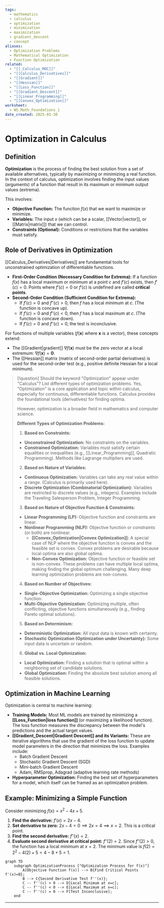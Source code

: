 ```yaml
---
tags:
  - mathematics
  - calculus
  - optimization
  - minimization
  - maximization
  - gradient_descent
  - concept
aliases:
  - Optimization Problems
  - Mathematical Optimization
  - Function Optimization
related:
  - "[[_Calculus_MOC]]"
  - "[[Calculus_Derivatives]]"
  - "[[Gradient]]"
  - "[[Hessian]]"
  - "[[Loss_Function]]"
  - "[[Gradient_Descent]]"
  - "[[Linear_Programming]]"
  - "[[Convex_Optimization]]"
worksheet:
  - WS_Math_Foundations_1
date_created: 2025-05-30
---
```

# Optimization in Calculus

## Definition
**Optimization** is the process of finding the best solution from a set of available alternatives, typically by maximizing or minimizing a real function. In the context of calculus, optimization involves finding the input values (arguments) of a function that result in its maximum or minimum output values (extrema).

This involves:
- **Objective Function:** The function $f(x)$ that we want to maximize or minimize.
- **Variables:** The input $x$ (which can be a scalar, [[Vector|vector]], or [[Matrix|matrix]]) that we can control.
- **Constraints (Optional):** Conditions or restrictions that the variables must satisfy.

## Role of Derivatives in Optimization
[[Calculus_Derivatives|Derivatives]] are fundamental tools for unconstrained optimization of differentiable functions.
- **First-Order Condition (Necessary Condition for Extrema):** If a function $f(x)$ has a local maximum or minimum at a point $c$ and $f'(c)$ exists, then $f'(c) = 0$. Points where $f'(c) = 0$ or $f'(c)$ is undefined are called **critical points**.
- **Second-Order Condition (Sufficient Condition for Extrema):**
    - If $f'(c) = 0$ and $f''(c) > 0$, then $f$ has a local minimum at $c$. (The function is concave up).
    - If $f'(c) = 0$ and $f''(c) < 0$, then $f$ has a local maximum at $c$. (The function is concave down).
    - If $f'(c) = 0$ and $f''(c) = 0$, the test is inconclusive.

For functions of multiple variables ($f(\mathbf{x})$ where $\mathbf{x}$ is a vector), these concepts extend:
- The [[Gradient|gradient]] $\nabla f(\mathbf{x})$ must be the zero vector at a local extremum: $\nabla f(\mathbf{x}) = \mathbf{0}$.
- The [[Hessian]] matrix (matrix of second-order partial derivatives) is used for the second-order test (e.g., positive definite Hessian for a local minimum).

>[!question] Should the keyword "Optimization" appear under "Calculus"? List different types of optimization problems.
>Yes, "Optimization" is a core application and topic within calculus, especially for continuous, differentiable functions. Calculus provides the foundational tools (derivatives) for finding optima.
>
>However, optimization is a broader field in mathematics and computer science.
>
>**Different Types of Optimization Problems:**
>1.  **Based on Constraints:**
>    *   **Unconstrained Optimization:** No constraints on the variables.
>    *   **Constrained Optimization:** Variables must satisfy certain equalities or inequalities (e.g., [[Linear_Programming]], Quadratic Programming). Methods like Lagrange multipliers are used.
>2.  **Based on Nature of Variables:**
>    *   **Continuous Optimization:** Variables can take any real value within a range. (Calculus is primarily used here).
>    *   **Discrete Optimization (Combinatorial Optimization):** Variables are restricted to discrete values (e.g., integers). Examples include the Traveling Salesperson Problem, Integer Programming.
>3.  **Based on Nature of Objective Function & Constraints:**
>    *   **Linear Programming (LP):** Objective function and constraints are linear.
>    *   **Nonlinear Programming (NLP):** Objective function or constraints (or both) are nonlinear.
>        *   **[[Convex_Optimization|Convex Optimization]]:** A special case of NLP where the objective function is convex and the feasible set is convex. Convex problems are desirable because local optima are also global optima.
>        *   **Non-Convex Optimization:** Objective function or feasible set is non-convex. These problems can have multiple local optima, making finding the global optimum challenging. Many deep learning optimization problems are non-convex.
>4.  **Based on Number of Objectives:**
>    *   **Single-Objective Optimization:** Optimizing a single objective function.
>    *   **Multi-Objective Optimization:** Optimizing multiple, often conflicting, objective functions simultaneously (e.g., finding Pareto optimal solutions).
>5.  **Based on Determinism:**
>    *   **Deterministic Optimization:** All input data is known with certainty.
>    *   **Stochastic Optimization (Optimization under Uncertainty):** Some input data is uncertain or random.
>6.  **Global vs. Local Optimization:**
>    *   **Local Optimization:** Finding a solution that is optimal within a neighboring set of candidate solutions.
>    *   **Global Optimization:** Finding the absolute best solution among all feasible solutions.

## Optimization in Machine Learning
Optimization is central to machine learning:
- **Training Models:** Most ML models are trained by minimizing a **[[Loss_Function|loss function]]** (or maximizing a likelihood function). The loss function measures the discrepancy between the model's predictions and the actual target values.
- **[[Gradient_Descent|Gradient Descent]] and its Variants:** These are iterative algorithms that use the gradient of the loss function to update model parameters in the direction that minimizes the loss. Examples include:
    - Batch Gradient Descent
    - Stochastic Gradient Descent (SGD)
    - Mini-batch Gradient Descent
    - Adam, RMSprop, Adagrad (adaptive learning rate methods)
- **Hyperparameter Optimization:** Finding the best set of hyperparameters for a model, which itself can be framed as an optimization problem.

## Example: Minimizing a Simple Function
Consider minimizing $f(x) = x^2 - 4x + 5$.
1.  **Find the derivative:** $f'(x) = 2x - 4$.
2.  **Set derivative to zero:** $2x - 4 = 0 \implies 2x = 4 \implies x = 2$. This is a critical point.
3.  **Find the second derivative:** $f''(x) = 2$.
4.  **Evaluate second derivative at critical point:** $f''(2) = 2$. Since $f''(2) > 0$, the function has a local minimum at $x=2$.
The minimum value is $f(2) = 2^2 - 4(2) + 5 = 4 - 8 + 5 = 1$.

```mermaid
graph TD
    subgraph OptimizationProcess ["Optimization Process for f(x)"]
        A[Objective Function f(x)] --> B{Find Critical Points f'(x)=0};
        B --> C{Second Derivative Test f''(x)};
        C -- f''(c) > 0 --> D[Local Minimum at x=c];
        C -- f''(c) < 0 --> E[Local Maximum at x=c];
        C -- f''(c) = 0 --> F[Test Inconclusive];
    end
```

---